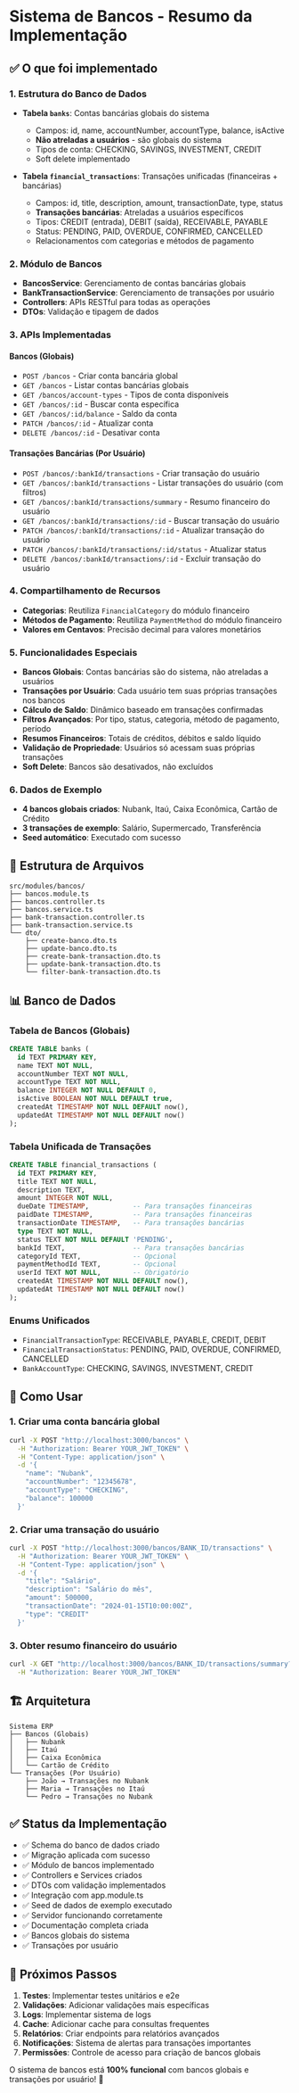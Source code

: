 # Sistema de Bancos - Resumo da Implementação

## ✅ O que foi implementado

### 1. **Estrutura do Banco de Dados**
- **Tabela `banks`**: Contas bancárias globais do sistema
  - Campos: id, name, accountNumber, accountType, balance, isActive
  - **Não atreladas a usuários** - são globais do sistema
  - Tipos de conta: CHECKING, SAVINGS, INVESTMENT, CREDIT
  - Soft delete implementado

- **Tabela `financial_transactions`**: Transações unificadas (financeiras + bancárias)
  - Campos: id, title, description, amount, transactionDate, type, status
  - **Transações bancárias**: Atreladas a usuários específicos
  - Tipos: CREDIT (entrada), DEBIT (saída), RECEIVABLE, PAYABLE
  - Status: PENDING, PAID, OVERDUE, CONFIRMED, CANCELLED
  - Relacionamentos com categorias e métodos de pagamento

### 2. **Módulo de Bancos**
- **BancosService**: Gerenciamento de contas bancárias globais
- **BankTransactionService**: Gerenciamento de transações por usuário
- **Controllers**: APIs RESTful para todas as operações
- **DTOs**: Validação e tipagem de dados

### 3. **APIs Implementadas**

#### Bancos (Globais)
- `POST /bancos` - Criar conta bancária global
- `GET /bancos` - Listar contas bancárias globais
- `GET /bancos/account-types` - Tipos de conta disponíveis
- `GET /bancos/:id` - Buscar conta específica
- `GET /bancos/:id/balance` - Saldo da conta
- `PATCH /bancos/:id` - Atualizar conta
- `DELETE /bancos/:id` - Desativar conta

#### Transações Bancárias (Por Usuário)
- `POST /bancos/:bankId/transactions` - Criar transação do usuário
- `GET /bancos/:bankId/transactions` - Listar transações do usuário (com filtros)
- `GET /bancos/:bankId/transactions/summary` - Resumo financeiro do usuário
- `GET /bancos/:bankId/transactions/:id` - Buscar transação do usuário
- `PATCH /bancos/:bankId/transactions/:id` - Atualizar transação do usuário
- `PATCH /bancos/:bankId/transactions/:id/status` - Atualizar status
- `DELETE /bancos/:bankId/transactions/:id` - Excluir transação do usuário

### 4. **Compartilhamento de Recursos**
- **Categorias**: Reutiliza `FinancialCategory` do módulo financeiro
- **Métodos de Pagamento**: Reutiliza `PaymentMethod` do módulo financeiro
- **Valores em Centavos**: Precisão decimal para valores monetários

### 5. **Funcionalidades Especiais**
- **Bancos Globais**: Contas bancárias são do sistema, não atreladas a usuários
- **Transações por Usuário**: Cada usuário tem suas próprias transações nos bancos
- **Cálculo de Saldo**: Dinâmico baseado em transações confirmadas
- **Filtros Avançados**: Por tipo, status, categoria, método de pagamento, período
- **Resumos Financeiros**: Totais de créditos, débitos e saldo líquido
- **Validação de Propriedade**: Usuários só acessam suas próprias transações
- **Soft Delete**: Bancos são desativados, não excluídos

### 6. **Dados de Exemplo**
- **4 bancos globais criados**: Nubank, Itaú, Caixa Econômica, Cartão de Crédito
- **3 transações de exemplo**: Salário, Supermercado, Transferência
- **Seed automático**: Executado com sucesso

## 🔧 Estrutura de Arquivos

```
src/modules/bancos/
├── bancos.module.ts
├── bancos.controller.ts
├── bancos.service.ts
├── bank-transaction.controller.ts
├── bank-transaction.service.ts
└── dto/
    ├── create-banco.dto.ts
    ├── update-banco.dto.ts
    ├── create-bank-transaction.dto.ts
    ├── update-bank-transaction.dto.ts
    └── filter-bank-transaction.dto.ts
```

## 📊 Banco de Dados

### Tabela de Bancos (Globais)
```sql
CREATE TABLE banks (
  id TEXT PRIMARY KEY,
  name TEXT NOT NULL,
  accountNumber TEXT NOT NULL,
  accountType TEXT NOT NULL,
  balance INTEGER NOT NULL DEFAULT 0,
  isActive BOOLEAN NOT NULL DEFAULT true,
  createdAt TIMESTAMP NOT NULL DEFAULT now(),
  updatedAt TIMESTAMP NOT NULL DEFAULT now()
);
```

### Tabela Unificada de Transações
```sql
CREATE TABLE financial_transactions (
  id TEXT PRIMARY KEY,
  title TEXT NOT NULL,
  description TEXT,
  amount INTEGER NOT NULL,
  dueDate TIMESTAMP,           -- Para transações financeiras
  paidDate TIMESTAMP,          -- Para transações financeiras
  transactionDate TIMESTAMP,   -- Para transações bancárias
  type TEXT NOT NULL,
  status TEXT NOT NULL DEFAULT 'PENDING',
  bankId TEXT,                 -- Para transações bancárias
  categoryId TEXT,             -- Opcional
  paymentMethodId TEXT,        -- Opcional
  userId TEXT NOT NULL,        -- Obrigatório
  createdAt TIMESTAMP NOT NULL DEFAULT now(),
  updatedAt TIMESTAMP NOT NULL DEFAULT now()
);
```

### Enums Unificados
- `FinancialTransactionType`: RECEIVABLE, PAYABLE, CREDIT, DEBIT
- `FinancialTransactionStatus`: PENDING, PAID, OVERDUE, CONFIRMED, CANCELLED
- `BankAccountType`: CHECKING, SAVINGS, INVESTMENT, CREDIT

## 🚀 Como Usar

### 1. Criar uma conta bancária global
```bash
curl -X POST "http://localhost:3000/bancos" \
  -H "Authorization: Bearer YOUR_JWT_TOKEN" \
  -H "Content-Type: application/json" \
  -d '{
    "name": "Nubank",
    "accountNumber": "12345678",
    "accountType": "CHECKING",
    "balance": 100000
  }'
```

### 2. Criar uma transação do usuário
```bash
curl -X POST "http://localhost:3000/bancos/BANK_ID/transactions" \
  -H "Authorization: Bearer YOUR_JWT_TOKEN" \
  -H "Content-Type: application/json" \
  -d '{
    "title": "Salário",
    "description": "Salário do mês",
    "amount": 500000,
    "transactionDate": "2024-01-15T10:00:00Z",
    "type": "CREDIT"
  }'
```

### 3. Obter resumo financeiro do usuário
```bash
curl -X GET "http://localhost:3000/bancos/BANK_ID/transactions/summary?startDate=2024-01-01&endDate=2024-01-31" \
  -H "Authorization: Bearer YOUR_JWT_TOKEN"
```

## 🏗️ Arquitetura

```
Sistema ERP
├── Bancos (Globais)
│   ├── Nubank
│   ├── Itaú
│   ├── Caixa Econômica
│   └── Cartão de Crédito
└── Transações (Por Usuário)
    ├── João → Transações no Nubank
    ├── Maria → Transações no Itaú
    └── Pedro → Transações no Nubank
```

## ✅ Status da Implementação

- ✅ Schema do banco de dados criado
- ✅ Migração aplicada com sucesso
- ✅ Módulo de bancos implementado
- ✅ Controllers e Services criados
- ✅ DTOs com validação implementados
- ✅ Integração com app.module.ts
- ✅ Seed de dados de exemplo executado
- ✅ Servidor funcionando corretamente
- ✅ Documentação completa criada
- ✅ Bancos globais do sistema
- ✅ Transações por usuário

## 🎯 Próximos Passos

1. **Testes**: Implementar testes unitários e e2e
2. **Validações**: Adicionar validações mais específicas
3. **Logs**: Implementar sistema de logs
4. **Cache**: Adicionar cache para consultas frequentes
5. **Relatórios**: Criar endpoints para relatórios avançados
6. **Notificações**: Sistema de alertas para transações importantes
7. **Permissões**: Controle de acesso para criação de bancos globais

O sistema de bancos está **100% funcional** com bancos globais e transações por usuário! 🎉 